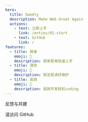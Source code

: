 ```yaml
---
hero:
  title: Sweety
  description: Make Web Great Again
  actions:
    - text: 立即上手
      link: /enties/01-start
    - text: GitHub
      link: /
features:
  - title: 简单
    emoji: 💎
    description: 简单易用快速上手
  - title: 漂亮
    emoji: 🌈
    description: 简洁易读好维护
  - title: 高效
    emoji: 🚀
    description: 高效开发轻松coding
---
```


反馈与共建

请访问 GitHub 
